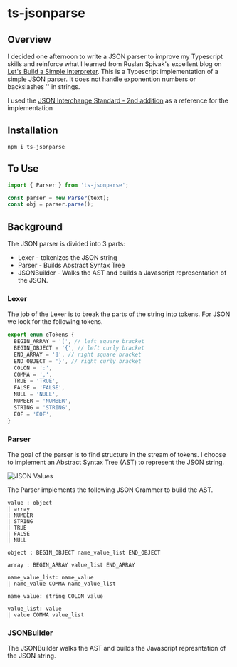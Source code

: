 # ts-jsonparse

## Overview

I decided one afternoon to write a JSON parser to improve my Typescript skills and reinforce what I learned from Ruslan Spivak's excellent blog on [Let's Build a Simple Interpreter](https://ruslanspivak.com/lsbasi-part1/). This is a Typescript implementation of a simple JSON parser. It does not handle exponention numbers or backslashes '\' in strings.

I used the [JSON Interchange Standard - 2nd addition](https://www.ecma-international.org/publications/files/ECMA-ST/ECMA-404.pdf) as a reference for the implementation

## Installation

```
npm i ts-jsonparse
```

## To Use

```Javascript
import { Parser } from 'ts-jsonparse';

const parser = new Parser(text);
const obj = parser.parse();
```

## Background

The JSON parser is divided into 3 parts:

- Lexer - tokenizes the JSON string
- Parser - Builds Abstract Syntax Tree
- JSONBuilder - Walks the AST and builds a Javascript representation of the JSON.

### Lexer

The job of the Lexer is to break the parts of the string into tokens. For JSON we look for the following tokens.

```Javascript
export enum eTokens {
  BEGIN_ARRAY = '[', // left square bracket
  BEGIN_OBJECT = '{', // left curly bracket
  END_ARRAY = ']', // right square bracket
  END_OBJECT = '}', // right curly bracket
  COLON = ':',
  COMMA = ',',
  TRUE = 'TRUE',
  FALSE = 'FALSE',
  NULL = 'NULL',
  NUMBER = 'NUMBER',
  STRING = 'STRING',
  EOF = 'EOF',
}
```

### Parser

The goal of the parser is to find structure in the stream of tokens. I choose to implement an Abstract Syntax Tree (AST) to represent the JSON string.

![JSON Values](https://https://github.com/clarkgrg/ts-jsonparse/raw/main/images/Objects.png)

The Parser implements the following JSON Grammer to build the AST.

```
value : object
| array
| NUMBER
| STRING
| TRUE
| FALSE
| NULL

object : BEGIN_OBJECT name_value_list END_OBJECT

array : BEGIN_ARRAY value_list END_ARRAY

name_value_list: name_value
| name_value COMMA name_value_list

name_value: string COLON value

value_list: value
| value COMMA value_list
```

### JSONBuilder

The JSONBuilder walks the AST and builds the Javascript represntation of the JSON string.
